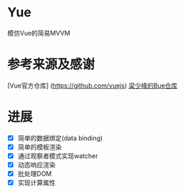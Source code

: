 # Yue
模仿Vue的简易MVVM

# 参考来源及感谢
[Vue官方仓库] (https://github.com/vuejs)
[梁少峰的Bue仓库](https://github.com/youngwind/bue)

# 进展
- [x] 简单的数据绑定(data binding)
- [x] 简单的模板渲染
- [x] 通过观察者模式实现watcher
- [x] 动态响应渲染
- [x] 批处理DOM
- [x] 实现计算属性
